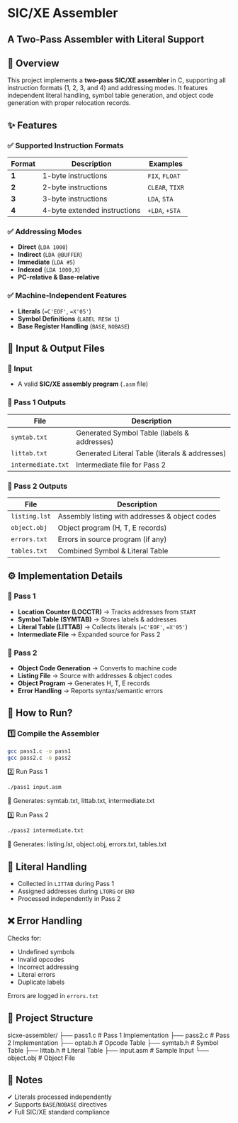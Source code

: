 # SIC/XE Assembler  
## A Two-Pass Assembler with Literal Support  

## 📌 Overview  
This project implements a **two-pass SIC/XE assembler** in C, supporting all instruction formats (1, 2, 3, and 4) and addressing modes. It features independent literal handling, symbol table generation, and object code generation with proper relocation records.

## ✨ Features  

### ✅ Supported Instruction Formats  
| Format | Description | Examples |  
|--------|-------------|----------|  
| **1**  | 1-byte instructions | `FIX`, `FLOAT` |  
| **2**  | 2-byte instructions | `CLEAR`, `TIXR` |  
| **3**  | 3-byte instructions | `LDA`, `STA` |  
| **4**  | 4-byte extended instructions | `+LDA`, `+STA` |  

### ✅ Addressing Modes  
- **Direct** (`LDA 1000`)  
- **Indirect** (`LDA @BUFFER`)  
- **Immediate** (`LDA #5`)  
- **Indexed** (`LDA 1000,X`)  
- **PC-relative & Base-relative**  

### ✅ Machine-Independent Features  
- **Literals** (`=C'EOF'`, `=X'05'`)  
- **Symbol Definitions** (`LABEL RESW 1`)  
- **Base Register Handling** (`BASE`, `NOBASE`)  

## 📂 Input & Output Files  

### 🔹 Input  
- A valid **SIC/XE assembly program** (`.asm` file)  

### 🔹 Pass 1 Outputs  
| File | Description |  
|------|-------------|  
| `symtab.txt` | Generated Symbol Table (labels & addresses) |  
| `littab.txt` | Generated Literal Table (literals & addresses) |  
| `intermediate.txt` | Intermediate file for Pass 2 |  

### 🔹 Pass 2 Outputs  
| File | Description |  
|------|-------------|  
| `listing.lst` | Assembly listing with addresses & object codes |  
| `object.obj` | Object program (H, T, E records) |  
| `errors.txt` | Errors in source program (if any) |  
| `tables.txt` | Combined Symbol & Literal Table |  

## ⚙️ Implementation Details  

### 🔧 Pass 1  
- **Location Counter (LOCCTR)** → Tracks addresses from `START`  
- **Symbol Table (SYMTAB)** → Stores labels & addresses  
- **Literal Table (LITTAB)** → Collects literals (`=C'EOF'`, `=X'05'`)  
- **Intermediate File** → Expanded source for Pass 2  

### 🔧 Pass 2  
- **Object Code Generation** → Converts to machine code  
- **Listing File** → Source with addresses & object codes  
- **Object Program** → Generates H, T, E records  
- **Error Handling** → Reports syntax/semantic errors  

## 🚀 How to Run?  

### 1️⃣ Compile the Assembler  
```sh
gcc pass1.c -o pass1
gcc pass2.c -o pass2
```
2️⃣ Run Pass 1
```sh
./pass1 input.asm
```
📌 Generates: symtab.txt, littab.txt, intermediate.txt

3️⃣ Run Pass 2
```sh
./pass2 intermediate.txt
```
📌 Generates: listing.lst, object.obj, errors.txt, tables.txt

## 📌 Literal Handling
- Collected in `LITTAB` during Pass 1  
- Assigned addresses during `LTORG` or `END`  
- Processed independently in Pass 2  

## ❌ Error Handling
Checks for:  
- Undefined symbols  
- Invalid opcodes  
- Incorrect addressing  
- Literal errors  
- Duplicate labels  

Errors are logged in `errors.txt`  

## 📁 Project Structure

sicxe-assembler/
├── pass1.c # Pass 1 Implementation
├── pass2.c # Pass 2 Implementation
├── optab.h # Opcode Table
├── symtab.h # Symbol Table
├── littab.h # Literal Table
├── input.asm # Sample Input
└── object.obj # Object File


## 📜 Notes
✔ Literals processed independently  
✔ Supports `BASE`/`NOBASE` directives  
✔ Full SIC/XE standard compliance  
